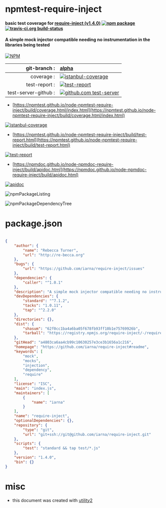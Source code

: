 # npmtest-require-inject

#### basic test coverage for  [require-inject (v1.4.0)](https://github.com/iarna/require-inject#readme)  [![npm package](https://img.shields.io/npm/v/npmtest-require-inject.svg?style=flat-square)](https://www.npmjs.org/package/npmtest-require-inject) [![travis-ci.org build-status](https://api.travis-ci.org/npmtest/node-npmtest-require-inject.svg)](https://travis-ci.org/npmtest/node-npmtest-require-inject)

#### A simple mock injector compatible needing no instrumentation in the libraries being tested

[![NPM](https://nodei.co/npm/require-inject.png?downloads=true&downloadRank=true&stars=true)](https://www.npmjs.com/package/require-inject)

| git-branch : | [alpha](https://github.com/npmtest/node-npmtest-require-inject/tree/alpha)|
|--:|:--|
| coverage : | [![istanbul-coverage](https://npmtest.github.io/node-npmtest-require-inject/build/coverage.badge.svg)](https://npmtest.github.io/node-npmtest-require-inject/build/coverage.html/index.html)|
| test-report : | [![test-report](https://npmtest.github.io/node-npmtest-require-inject/build/test-report.badge.svg)](https://npmtest.github.io/node-npmtest-require-inject/build/test-report.html)|
| test-server-github : | [![github.com test-server](https://npmtest.github.io/node-npmtest-require-inject/GitHub-Mark-32px.png)](https://npmtest.github.io/node-npmtest-require-inject/build/app/index.html) | | build-artifacts : | [![build-artifacts](https://npmtest.github.io/node-npmtest-require-inject/glyphicons_144_folder_open.png)](https://github.com/npmtest/node-npmtest-require-inject/tree/gh-pages/build)|

- [https://npmtest.github.io/node-npmtest-require-inject/build/coverage.html/index.html](https://npmtest.github.io/node-npmtest-require-inject/build/coverage.html/index.html)

[![istanbul-coverage](https://npmtest.github.io/node-npmtest-require-inject/build/screenCapture.buildCi.browser.%252Ftmp%252Fbuild%252Fcoverage.lib.html.png)](https://npmtest.github.io/node-npmtest-require-inject/build/coverage.html/index.html)

- [https://npmtest.github.io/node-npmtest-require-inject/build/test-report.html](https://npmtest.github.io/node-npmtest-require-inject/build/test-report.html)

[![test-report](https://npmtest.github.io/node-npmtest-require-inject/build/screenCapture.buildCi.browser.%252Ftmp%252Fbuild%252Ftest-report.html.png)](https://npmtest.github.io/node-npmtest-require-inject/build/test-report.html)

- [https://npmdoc.github.io/node-npmdoc-require-inject/build/apidoc.html](https://npmdoc.github.io/node-npmdoc-require-inject/build/apidoc.html)

[![apidoc](https://npmdoc.github.io/node-npmdoc-require-inject/build/screenCapture.buildCi.browser.%252Ftmp%252Fbuild%252Fapidoc.html.png)](https://npmdoc.github.io/node-npmdoc-require-inject/build/apidoc.html)

![npmPackageListing](https://npmtest.github.io/node-npmtest-require-inject/build/screenCapture.npmPackageListing.svg)

![npmPackageDependencyTree](https://npmtest.github.io/node-npmtest-require-inject/build/screenCapture.npmPackageDependencyTree.svg)



# package.json

```json

{
    "author": {
        "name": "Rebecca Turner",
        "url": "http://re-becca.org"
    },
    "bugs": {
        "url": "https://github.com/iarna/require-inject/issues"
    },
    "dependencies": {
        "caller": "^1.0.1"
    },
    "description": "A simple mock injector compatible needing no instrumentation in the libraries being tested",
    "devDependencies": {
        "standard": "^7.1.2",
        "tacks": "1.0.11",
        "tap": "^2.2.0"
    },
    "directories": {},
    "dist": {
        "shasum": "62f0cc1ba4a6ba05f678fb93ff10b1e75769926b",
        "tarball": "https://registry.npmjs.org/require-inject/-/require-inject-1.4.0.tgz"
    },
    "gitHead": "a4803ca6aa4cb99c10630257e3ce3b1656a1c216",
    "homepage": "https://github.com/iarna/require-inject#readme",
    "keywords": [
        "mock",
        "mocks",
        "injection",
        "dependency",
        "require"
    ],
    "license": "ISC",
    "main": "index.js",
    "maintainers": [
        {
            "name": "iarna"
        }
    ],
    "name": "require-inject",
    "optionalDependencies": {},
    "repository": {
        "type": "git",
        "url": "git+ssh://git@github.com/iarna/require-inject.git"
    },
    "scripts": {
        "test": "standard && tap test/*.js"
    },
    "version": "1.4.0",
    "bin": {}
}
```



# misc
- this document was created with [utility2](https://github.com/kaizhu256/node-utility2)
